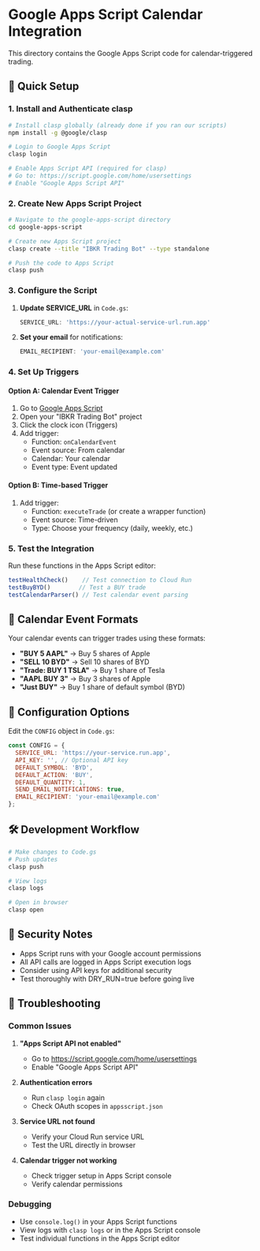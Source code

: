 # Google Apps Script Calendar Integration

This directory contains the Google Apps Script code for calendar-triggered trading.

## 🚀 Quick Setup

### 1. Install and Authenticate clasp

```bash
# Install clasp globally (already done if you ran our scripts)
npm install -g @google/clasp

# Login to Google Apps Script
clasp login

# Enable Apps Script API (required for clasp)
# Go to: https://script.google.com/home/usersettings
# Enable "Google Apps Script API"
```

### 2. Create New Apps Script Project

```bash
# Navigate to the google-apps-script directory
cd google-apps-script

# Create new Apps Script project
clasp create --title "IBKR Trading Bot" --type standalone

# Push the code to Apps Script
clasp push
```

### 3. Configure the Script

1. **Update SERVICE_URL** in `Code.gs`:
   ```javascript
   SERVICE_URL: 'https://your-actual-service-url.run.app'
   ```

2. **Set your email** for notifications:
   ```javascript
   EMAIL_RECIPIENT: 'your-email@example.com'
   ```

### 4. Set Up Triggers

#### Option A: Calendar Event Trigger
1. Go to [Google Apps Script](https://script.google.com)
2. Open your "IBKR Trading Bot" project
3. Click the clock icon (Triggers)
4. Add trigger:
   - Function: `onCalendarEvent`
   - Event source: From calendar
   - Calendar: Your calendar
   - Event type: Event updated

#### Option B: Time-based Trigger
1. Add trigger:
   - Function: `executeTrade` (or create a wrapper function)
   - Event source: Time-driven
   - Type: Choose your frequency (daily, weekly, etc.)

### 5. Test the Integration

Run these functions in the Apps Script editor:

```javascript
testHealthCheck()    // Test connection to Cloud Run
testBuyBYD()        // Test a BUY trade
testCalendarParser() // Test calendar event parsing
```

## 📅 Calendar Event Formats

Your calendar events can trigger trades using these formats:

- **"BUY 5 AAPL"** → Buy 5 shares of Apple
- **"SELL 10 BYD"** → Sell 10 shares of BYD  
- **"Trade: BUY 1 TSLA"** → Buy 1 share of Tesla
- **"AAPL BUY 3"** → Buy 3 shares of Apple
- **"Just BUY"** → Buy 1 share of default symbol (BYD)

## 🔧 Configuration Options

Edit the `CONFIG` object in `Code.gs`:

```javascript
const CONFIG = {
  SERVICE_URL: 'https://your-service.run.app',
  API_KEY: '', // Optional API key
  DEFAULT_SYMBOL: 'BYD',
  DEFAULT_ACTION: 'BUY', 
  DEFAULT_QUANTITY: 1,
  SEND_EMAIL_NOTIFICATIONS: true,
  EMAIL_RECIPIENT: 'your-email@example.com'
};
```

## 🛠️ Development Workflow

```bash
# Make changes to Code.gs
# Push updates
clasp push

# View logs
clasp logs

# Open in browser
clasp open
```

## 🔐 Security Notes

- Apps Script runs with your Google account permissions
- All API calls are logged in Apps Script execution logs
- Consider using API keys for additional security
- Test thoroughly with DRY_RUN=true before going live

## 🐛 Troubleshooting

### Common Issues

1. **"Apps Script API not enabled"**
   - Go to https://script.google.com/home/usersettings
   - Enable "Google Apps Script API"

2. **Authentication errors**
   - Run `clasp login` again
   - Check OAuth scopes in `appsscript.json`

3. **Service URL not found**
   - Verify your Cloud Run service URL
   - Test the URL directly in browser

4. **Calendar trigger not working**
   - Check trigger setup in Apps Script console
   - Verify calendar permissions

### Debugging

- Use `console.log()` in your Apps Script functions
- View logs with `clasp logs` or in the Apps Script console
- Test individual functions in the Apps Script editor
